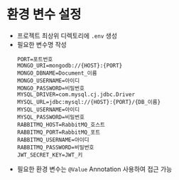 # 환경 변수 설정
- 프로젝트 최상위 디렉토리에 `.env` 생성
- 필요한 변수명 작성
  ```
  PORT=포트번호
  MONGO_URI=mongodb://{HOST}:{PORT}
  MONGO_DBNAME=Document_이름
  MONGO_USERNAME=아이디
  MONGO_PASSWORD=비밀번호
  MYSQL_DRIVER=com.mysql.cj.jdbc.Driver
  MYSQL_URL=jdbc:mysql://{HOST}:{PORT}/{DB_이름}
  MYSQL_USERNAME=아이디
  MYSQL_PASSWORD=비밀번호
  RABBITMQ_HOST=RabbitMQ_호스트
  RABBITMQ_PORT=RabbitMQ_포트
  RABBITMQ_USERNAME=아이디
  RABBITMQ_PASSWORD=비밀번호
  JWT_SECRET_KEY=JWT_키
  ```
- 필요한 환경 변수는 `@Value` Annotation 사용하여 접근 가능